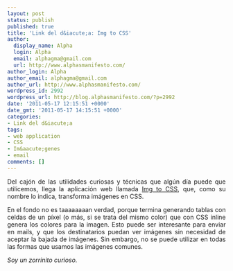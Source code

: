 ```yaml
---
layout: post
status: publish
published: true
title: 'Link del d&iacute;a: Img to CSS'
author:
  display_name: Alpha
  login: Alpha
  email: alphagma@gmail.com
  url: http://www.alphasmanifesto.com/
author_login: Alpha
author_email: alphagma@gmail.com
author_url: http://www.alphasmanifesto.com/
wordpress_id: 2992
wordpress_url: http://blog.alphasmanifesto.com/?p=2992
date: '2011-05-17 12:15:51 +0000'
date_gmt: '2011-05-17 14:15:51 +0000'
categories:
- Link del d&iacute;a
tags:
- web application
- CSS
- Im&aacute;genes
- email
comments: []
---
```

<p style="text-align: justify;">Del caj&oacute;n de las utilidades curiosas y t&eacute;cnicas que alg&uacute;n d&iacute;a puede que utilicemos, llega la aplicaci&oacute;n web llamada <a href="http://www.imgtocss.com/">Img to CSS</a>, que, como su nombre lo indica, transforma im&aacute;genes en CSS.</p>
<p style="text-align: justify;">En el fondo no es taaaaaaaan verdad, porque termina generando tablas con celdas de un p&iacute;xel (o m&aacute;s, si se trata del mismo color) que con CSS inline genera los colores para la imagen. Esto puede ser interesante para enviar en mails, y que los destinatarios puedan ver im&aacute;genes sin necesidad de aceptar la bajada de im&aacute;genes. Sin embargo, no se puede utilizar en todas las formas que usamos las im&aacute;genes comunes.</p>
<p style="text-align: justify;"><em>Soy un zorrinito curioso.</em></p>
